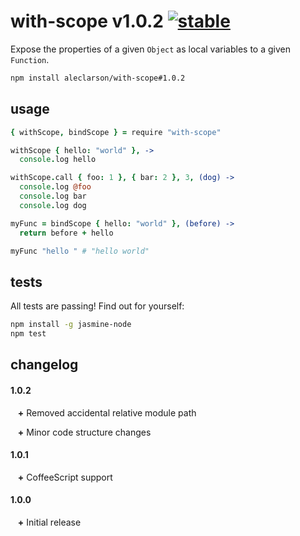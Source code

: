 
# with-scope v1.0.2 [![stable](http://badges.github.io/stability-badges/dist/stable.svg)](http://github.com/badges/stability-badges)

Expose the properties of a given `Object` as local variables to a given `Function`.

```sh
npm install aleclarson/with-scope#1.0.2
```

usage
-----

```CoffeeScript
{ withScope, bindScope } = require "with-scope"

withScope { hello: "world" }, ->
  console.log hello

withScope.call { foo: 1 }, { bar: 2 }, 3, (dog) ->
  console.log @foo
  console.log bar
  console.log dog

myFunc = bindScope { hello: "world" }, (before) ->
  return before + hello

myFunc "hello " # "hello world"
```

tests
-----

All tests are passing! Find out for yourself:

```sh
npm install -g jasmine-node
npm test
```

changelog
---------

#### 1.0.2

&nbsp;&nbsp;
**\+** Removed accidental relative module path

&nbsp;&nbsp;
**\+** Minor code structure changes

#### 1.0.1

&nbsp;&nbsp;
**\+** CoffeeScript support

#### 1.0.0

&nbsp;&nbsp;
**\+** Initial release
